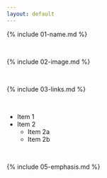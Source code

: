 ```yaml
---
layout: default
---
```


{% include 01-name.md %}

<br>

{% include 02-image.md %}

<br>

{% include 03-links.md %}

<br>

* Item 1
* Item 2
  * Item 2a
  * Item 2b


<br>

{% include 05-emphasis.md %}
